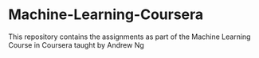 # Machine-Learning-Coursera
This repository contains the assignments as part of the Machine Learning Course in Coursera taught by Andrew Ng
